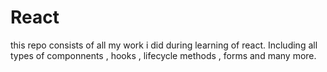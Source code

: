 # React
this repo consists of all my work i did during learning of react. Including all types of componnents , hooks , lifecycle methods , forms and many more.
